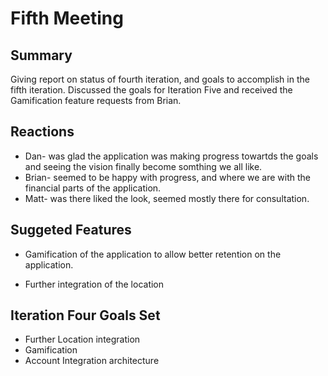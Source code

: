 Fifth Meeting
==============

Summary
-------

Giving report on status of fourth iteration, and goals to accomplish in the fifth iteration. Discussed the goals for Iteration Five and received the Gamification feature requests from Brian.

Reactions
---------

- Dan- was glad the application was making progress towartds the goals and seeing the vision finally become somthing we all like. 
- Brian- seemed to be happy with progress, and where we are with the financial parts of the application.
- Matt- was there liked the look, seemed mostly there for consultation.

Suggeted Features
-----------------

- Gamification of the application to allow better retention on the application.

- Further integration of the location

Iteration Four Goals Set
------------------------

-	Further Location integration
-   Gamification
-   Account Integration architecture